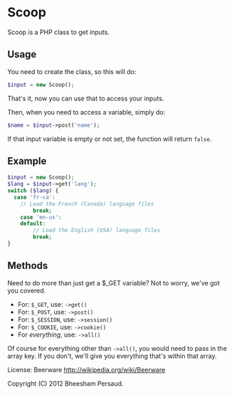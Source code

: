 Scoop
=====
Scoop is a PHP class to get inputs.

Usage
-----
You need to create the class, so this will do:

```php
$input = new Scoop();
```

That's it, now you can use that to access your inputs.


Then, when you need to access a variable, simply do:

```php
$name = $input->post('name');

```

If that input variable is empty or not set, the function will return `false`.

Example
-------
```php
$input = new Scoop();  
$lang = $input->get('lang');  
switch ($lang) {  
  case 'fr-ca':  
    // Load the French (Canada) language files  
		break;  
	case 'en-us':  
	default:  
		// Load the English (USA) language files  
		break;  
}

```

Methods
-------
Need to do more than just get a $_GET variable? Not to worry, we've got you 
covered.

  - For: `$_GET`, use: `->get()`
  - For: `$_POST`, use: `->post()`
  - For: `$_SESSION`, use: `->session()`
  - For: `$_COOKIE`, use: `->cookie()`
  - For *everything*, use: `->all()`

Of course for everything other than `->all()`, you would need to pass in the 
array key. If you don't, we'll give you everything that's within that array.

License: Beerware <http://wikipedia.org/wiki/Beerware>

Copyright (C) 2012 Bheesham Persaud. 